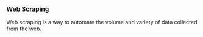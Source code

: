 ### Web Scraping
Web scraping is a way to automate the volume and variety of data collected from the web.
